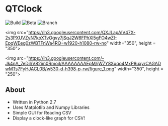 # QTClock
![Build](https://img.shields.io/badge/Build-Passing-brightgreen.svg)
![Beta](https://img.shields.io/badge/Status-Beta-lightgrey.svg?maxAge=2592000)
![Branch](https://img.shields.io/badge/Branch-Native-yellow.svg?maxAge=2592000)  


<img src="https://lh3.googleusercontent.com/QXJLapAIV47X-2s3PXUVZyN7koXTvOgvy7jSqJ2W6FPhXl5gFO4wZI-EpqWEeg0zWBTFnWa4RQ=w1920-h1080-rw-no" width="350", height = "350">

<img src="https://lh3.googleusercontent.com/-Jk4nA_7eDiI/V82im0RmoiI/AAAAAAAAEpM/jW7Y8Xuqo4MxP8uxyrCAGADwMTs7FyHJACL0B/w530-d-h398-p-rw/figure_1.png" width="350", height = "250">

## About  
* Written in Python 2.7
* Uses Matplotlib and Numpy Libraries
* Simple GUI for Reading CSV 
* Display a clock-like graph for CSV!
